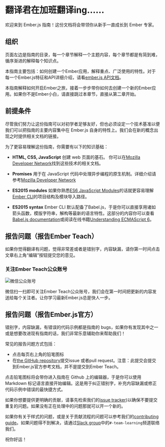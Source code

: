 # 翻译君在加班翻译ing……

欢迎来到 Ember.js 指南！这份文档将会带领你从新手一直成长到 Ember 专家。

## 组织

页面左边是指南的目录，每一个章节解释一个主题内容，每个章节都是有简到难，循序渐进的解释每个知识点。

本指南主要包括：如何创建一个Ember应用，解释重点、广泛使用的特性。对于每一个Ember.js特征和API详细介绍，请看[ember.js API文档](http://emberjs.com/api/)。

本指南解释如何开启Ember之旅，接着一步步带你如何去创建一个新的Ember应用。如果你不是Ember小白，请直接跳过本章节，直接从第二章开始。

## 前提条件

尽管我们努力让这份指南可以对初学者足够友好，但也必须设定一个技术基准以便我们可以把指南的主要内容集中在 Ember.js 自身的特性上。我们会在新的概念出现之时提供相关文档的链接。

为了更容易理解这份指南，你需要有以下的知识基础：

* **HTML, CSS, JavaScript** 创建 web 页面的基石。 你可以在[Mozilla Developer Network][mdn]找到这些技术的相关文档。

* **Promises** 用于在 JavaScript 代码中处理异步编程的原生机制。详细介绍请参考[Mozilla Developer Network][promises]

* **ES2015 modules** 如果你熟悉[ES6 JavaScript Modules][js-modules]的话就更容易理解[Ember CLI](https://ember-cli.com/)的项目结构及模块导入路径。

* **ES2015 syntax**  Ember CLI 默认配备了Babel.js，于是你可以直接享用诸如箭头函数，模版字符串，解构等最新的语言特性。这部分的内容你可以查看[Babel.js documentation][babeljs]或阅读在线书籍[Understanding ECMAScript 6][es6]。

## 报告问题（报告Ember Teach）

如果你觉得翻译有问题，觉得非常差或者是错别字，内容缺漏，请你第一时间点击文章右上角“编辑”按钮提交您的意见。

### 关注Ember Teach公众账号

![微信公众账号](http://blog.ddlisting.com/content/images/2016/08/gongzonghanghao.jpg)

微信扫一扫即可关注Ember Teach公众账号，我们会在第一时间把更新的内容发送给每个关注者。让你学习最新Ember.js总是快人一步。

## 报告问题（报告Ember.js官方）

错别字，内容缺漏，有错误的代码示例都是指南的 bugs，如果你有发现其中之一或是想要改进现有指南的话，我们非常乐意辅助你来帮助我们！

常见的报告问题方式包括：

* 点击每页右上角的铅笔图标
* 在[the GitHub repository][gh-guides]提交issue 或者pull request。注意：此提交会提交到Ember.js官方参考文档，并不是提交到Ember Teach。

点击铅笔图标将会带你进入指南在 Github 上的编辑器，于是你可以使用 Markdown 标记语言直接开始编辑。这是用于纠正错别字，补充内容缺漏或修正代码示例中错误的最快捷方式。

如果你想要提供更明确的贡献，请事先检索我们的[issue tracker][gh-guides-issues])以确保不要提交重复的问题。如果没有正在处理中的问题那就可以开一个新的。


如果你有关于样式的问题，或是关于贡献流程的问题可以参考我们的[contributing guide][gh-guides-contributing]。如果问题得不到解决，请通过[Slack
group][slackin]中的`#-team-learning`频道联络我们。

祝你好运！

[mdn]: https://developer.mozilla.org/en-US/docs/Web
[promises]: https://developer.mozilla.org/en-US/docs/Web/JavaScript/Reference/Global_Objects/Promise
[js-modules]: http://jsmodules.io/
[babeljs]: https://babeljs.io/docs/learn-es2015/
[es6]: https://leanpub.com/understandinges6/read

[gh-guides]: https://github.com/emberjs/guides/
[gh-guides-issues]: https://github.com/emberjs/guides/issues
[gh-guides-contributing]: https://github.com/emberjs/guides/blob/master/CONTRIBUTING.md

[slackin]: https://ember-community-slackin.herokuapp.com/
